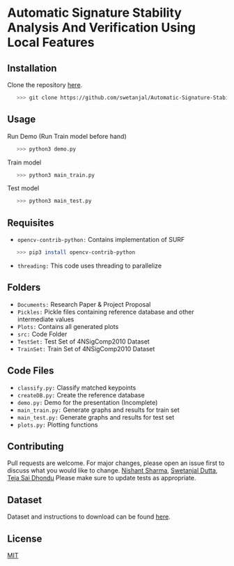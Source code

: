 # Automatic Signature Stability Analysis And Verification Using Local Features

## Installation

Clone the repository [here](https://github.com/swetanjal/Automatic-Signature-Stability-Analysis-And-Verification-Using-Local-Features).

```bash
   >>> git clone https://github.com/swetanjal/Automatic-Signature-Stability-Analysis-And-Verification-Using-Local-Features
```
## Usage

Run Demo (Run Train model before hand)
```bash
   >>> python3 demo.py
```

Train model
```bash
   >>> python3 main_train.py
```


Test model
```bash
   >>> python3 main_test.py
```

## Requisites
 - `opencv-contrib-python:` Contains implementation of SURF
 ```bash
    >>> pip3 install opencv-contrib-python
 ```
 - `threading:` This code uses threading to parallelize

## Folders
 - `Documents:` Research Paper & Project Proposal
 - `Pickles:` Pickle files containing reference database and other intermediate values
 - `Plots:` Contains all generated plots
 - `src:` Code Folder
 - `TestSet:` Test Set of 4NSigComp2010 Dataset
 - `TrainSet:` Train Set of 4NSigComp2010 Dataset

## Code Files
 - `classify.py:` Classify matched keypoints
 - `createDB.py:` Create the reference database
 - `demo.py:` Demo for the presentation (Incomplete)
 - `main_train.py:` Generate graphs and results for train set
 - `main_test.py:` Generate graphs and results for test set
 - `plots.py:` Plotting functions

## Contributing
Pull requests are welcome. For major changes, please open an issue first to discuss what you would like to change.
[Nishant Sharma](https://github.com/nishanth2358), [Swetanjal Dutta](https://github.com/swetanjal), [Teja Sai Dhondu](https://github.com/TD87)
Please make sure to update tests as appropriate.

## Dataset
Dataset and instructions to download can be found [here](http://www.iapr-tc11.org/mediawiki/index.php/ICFHR_2010_Signature_Verification_Competition_(4NSigComp2010)).


## License
[MIT](https://choosealicense.com/licenses/mit/)
